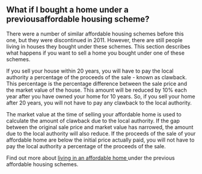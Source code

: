 ##  What if I bought a home under a previousaffordable housing scheme?

There were a number of similar affordable housing schemes before this one, but
they were discontinued in 2011. However, there are still people living in
houses they bought under these schemes. This section describes what happens if
you want to sell a home you bought under one of these schemes.

If you sell your house within 20 years, you will have to pay the local
authority a percentage of the proceeds of the sale - known as clawback. This
percentage is the percentage difference between the sale price and the market
value of the house. This amount will be reduced by 10% each year after you
have owned your home for 10 years. So, if you sell your home after 20 years,
you will not have to pay any clawback to the local authority.

The market value at the time of selling your affordable home is used to
calculate the amount of clawback due to the local authority. If the gap
between the original sale price and market value has narrowed, the amount due
to the local authority will also reduce. If the proceeds of the sale of your
affordable home are below the initial price actually paid, you will not have
to pay the local authority a percentage of the proceeds of the sale.

Find out more about [ living in an affordable home
](https://www.housingagency.ie/housing-information/living-affordable-home)
under the previous affordable housing schemes.
